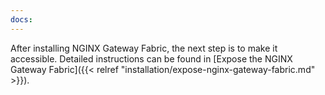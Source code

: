 ```yaml
---
docs:
---
```


After installing NGINX Gateway Fabric, the next step is to make it accessible. Detailed instructions can be found in [Expose the NGINX Gateway Fabric]({{< relref "installation/expose-nginx-gateway-fabric.md" >}}).
